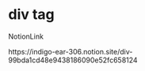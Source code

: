 <h1>div tag</h1>

<p>NotionLink</p>
https://indigo-ear-306.notion.site/div-99bda1cd48e9438186090e52fc658124
